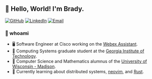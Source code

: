## 🤖 Hello, World! I'm Brady.

[![GitHub](https://img.shields.io/badge/bradylenz-black?style=flat-square&logo=github)](https://github.com/bradylenz)
[![LinkedIn](https://img.shields.io/badge/brlenz-blue?style=flat-square&logo=linkedin)](https://www.linkedin.com/in/brlenz/)
[![Email](https://img.shields.io/badge/brady@bradylenz.com-03a8a6?style=flat-square&logo=gmail&logoColor=white)](mailto:brady@bradylenz.com)

### 🧐 whoami

- 🖥️ Software Engineer at Cisco working on the [Webex Assistant](https://www.webex.com/webex-assistant.html).
- 🏫 Computing Systems graduate student at the [Georgia Institute of Technology](https://www.gatech.edu/).
- 📜 Computer Science and Mathematics alumnus of the [University of Wisconsin - Madison](https://www.wisc.edu/).
- 🌱 Currently learning about distributed systems, [neovim](https://neovim.io/), and [Rust](https://www.rust-lang.org/).
